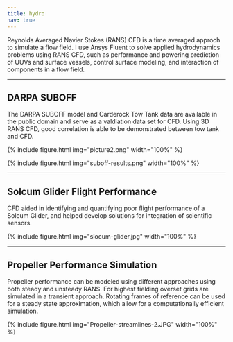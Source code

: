 ```yaml
---
title: hydro
nav: true
---
```


Reynolds Averaged Navier Stokes (RANS) CFD is a time averaged approch to simulate a flow field. I use Ansys Fluent to solve applied hydrodynamics problems using RANS CFD, such as performance and powering prediction of UUVs and surface vessels, control surface modeling, and interaction of components in a flow field.

------

## DARPA SUBOFF

The DARPA SUBOFF model and Carderock Tow Tank data are available in the public domain and serve as a valdiation data set for CFD. Using 3D RANS CFD, good correlation is able to be demonstrated between tow tank and CFD.

{% include figure.html img="picture2.png" width="100%" %}

{% include figure.html img="suboff-results.png" width="100%" %}

------

## Solcum Glider Flight Performance

CFD aided in identifying and quantifying poor flight performance of a Solcum Glider, and helped develop solutions for integration of scientific sensors. 

{% include figure.html img="slocum-glider.jpg" width="100%" %}

------

## Propeller Performance Simulation

Propeller performance can be modeled using different approaches using both steady and unsteady RANS. For highest fielding overset grids are simulated in a transient approach. Rotating frames of reference can be used for a steady state approximation, which allow for a computationally efficient simulation.

{% include figure.html img="Propeller-streamlines-2.JPG" width="100%" %}
